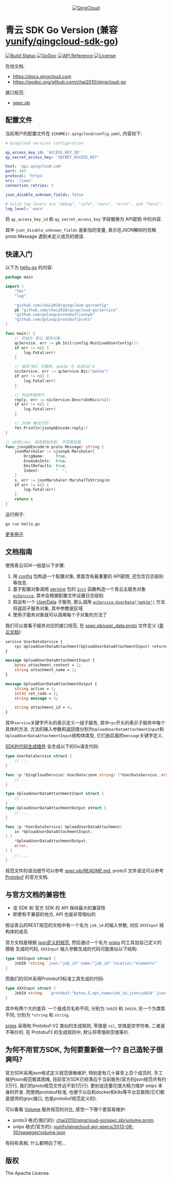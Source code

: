 <p align="center"><a href="http://qingcloud.com" target="_blank"><img src="https://raw.githubusercontent.com/chai2010/qingcloud-go/master/logo.jpg" alt="QingCloud"></a></p>

# 青云 SDK Go Version (兼容 [yunify/qingcloud-sdk-go](https://github.com/yunify/qingcloud-sdk-go))

[![Build Status](https://travis-ci.org/chai2010/qingcloud-go.svg)](https://travis-ci.org/chai2010/qingcloud-go)
[![GoDoc](https://godoc.org/github.com/chai2010/qingcloud-go?status.svg)](https://godoc.org/github.com/chai2010/qingcloud-go)
[![API Reference](http://img.shields.io/badge/api-reference-green.svg)](http://docs.qingcloud.com)
[![License](http://img.shields.io/badge/license-apache%20v2-blue.svg)](https://github.com/chai2010/qingcloud-go/blob/master/LICENSE)

在线文档:

- https://docs.qingcloud.com
- https://godoc.org/github.com/chai2010/qingcloud-go

接口规范:

- [spec.pb](spec.pb)

## 配置文件

当前用户的配置文件在 `${HOME}/.qingcloud/config.yaml`, 内容如下:

```yaml
# QingCloud services configuration

qy_access_key_id: 'ACCESS_KEY_ID'
qy_secret_access_key: 'SECRET_ACCESS_KEY'

host: 'api.qingcloud.com'
port: 443
protocol: 'https'
uri: '/iaas'
connection_retries: 3

json_disable_unknown_fields: false

# Valid log levels are "debug", "info", "warn", "error", and "fatal".
log_level: 'warn'
```

将 `qy_access_key_id` 和 `qy_secret_access_key` 字段替换为 API密钥 中的内容.

其中 `json_disable_unknown_fields` 是新加的变量, 表示在JSON解码时忽略 proto.Message 遇到未定义成员的错误.

## 快速入门

以下为 [hello.go](./hello.go) 的内容:

```go
package main

import (
	"fmt"
	"log"

	"github.com/chai2010/qingcloud-go/config"
	pb "github.com/chai2010/qingcloud-go/service"
	"github.com/golang/protobuf/jsonpb"
	"github.com/golang/protobuf/proto"
)

func main() {
	// 初始化 青云 服务对象
	qcService, err := pb.Init(config.MustLoadUserConfig())
	if err != nil {
		log.Fatal(err)
	}

	// 返回 NIC 子服务, pek3a 为 北京3区-A
	nicService, err := qcService.Nic("pek3a")
	if err != nil {
		log.Fatal(err)
	}

	// 列出所有网卡
	reply, err := nicService.DescribeNics(nil)
	if err != nil {
		log.Fatal(err)
	}

	// JSON 格式打印
	fmt.Println(jsonpbEncode(reply))
}

// pb转json, 采用原始名称, 不忽略空值
func jsonpbEncode(m proto.Message) string {
	jsonMarshaler := &jsonpb.Marshaler{
		OrigName:     true,
		EnumsAsInts:  true,
		EmitDefaults: true,
		Indent:       "  ",
	}
	s, err := jsonMarshaler.MarshalToString(m)
	if err != nil {
		log.Fatal(err)
	}
	return s
}
```

运行例子:

	go run hello.go

[更多例子](examples).

## 文档指南

使用青云SDK一般是以下步骤:

1. 用 [config](https://godoc.org/github.com/chai2010/qingcloud-go/config) 包构造一个配置对象, 里面含有最重要的 API密钥, 还包含日志级别等信息.
2. 基于配置对象调用 [service](https://godoc.org/github.com/chai2010/qingcloud-go/service) 包的 [`Init`](https://godoc.org/github.com/chai2010/qingcloud-go/service#Init) 函数构造一个青云主服务对象 [`qcService`](https://godoc.org/github.com/chai2010/qingcloud-go/service#QingCloudService), 其中会根据配置文件设置日志级别.
3. 假设有一个 [UserData](./spec.pb/user_data.proto) 子服务, 那么调用 [`qcService.UserData("pek3a")`](https://godoc.org/github.com/chai2010/qingcloud-go/service#QingCloudService.UserData) 方法将返回子服务对象, 其中参数是区域
4. 使用子服务对象就可以调用每个子对象的方法了

我们可以查看子服务对应的接口规范, 在 [spec.pb/user_data.proto](./spec.pb/user_data.proto) 文件定义 ([青云文档](https://docs.qingcloud.com/api/userdata/index.html)):

```proto
service UserDataService {
	rpc UploadUserDataAttachment(UploadUserDataAttachmentInput) returns (UploadUserDataAttachmentOutput);
}

message UploadUserDataAttachmentInput {
	bytes attachment_content = 2;
	string attachment_name = 1;
}

message UploadUserDataAttachmentOutput {
	string action = 1;
	int32 ret_code = 2;
	string message = 3;

	string attachment_id = 4;
}
```

其中`service`关键字开头的表示定义一组子服务, 其中`rpc`开头的表示子服务中每个具体的方法. 方法的输入参数和返回值分别为`UploadUserDataAttachmentInput`和`UploadUserDataAttachmentInput`结构体类型, 它们由后面的`message`关键字定义.

[SDK的代码生成插件](./protoc-gen-go/qingcloud/qingcloud.go) 会生成以下的Go语言代码:

```go
type UserDataService struct {
	// ...
}

func (p *QingCloudService) UserData(zone string) (*UserDataService, error) {
	// ...
}

type UploadUserDataAttachmentInput struct {
	// ...
}
type UploadUserDataAttachmentOutput struct {
	// ...
}

func (p *UserDataService) UploadUserDataAttachment(
	in *UploadUserDataAttachmentInput,
) (
	*UploadUserDataAttachmentOutput,
	error,
) {
	// ...
}
```

规范文件的语法细节可以参考 [spec.pb/README.md](./spec.pb/README.md), proto3 文件语法可以参考 [Protobuf](https://developers.google.cn/protocol-buffers/docs/proto3) 的官方文档.

## 与官方文档的兼容性

- 该 SDK 和 官方 SDK 的 API 保持最大的兼容性
- 即使有不兼容的地方, API 也是非常相似的

假设青云的REST规范的文档中有一个名为 `job_id` 的输入参数, 对应 `XXXInput` 结构体的成员.

官方文档是根据 [json定义的规范](https://github.com/yunify/qingcloud-api-specs/tree/master/2013-08-30/swagger), 然后通过一个名为 [snips](https://github.com/yunify/snips) 的工具加自己定义的 模板 生成的代码, `XXXInput` 输入参数生成的代码可能类似以下结构:

```go
type XXXInput struct {
	JobID *string `json:"job_id" name:"job_id" location:"elements"`
}
```

而我们的SDK采用Protobuf3标准工具生成的代码:

```go
type XXXInput struct {
	JobId string   `protobuf:"bytes,5,opt,name=job_id,json=jobId" json:"job_id,omitempty"`
}
```

其中有两个大的差异: 一个是成员名称不同, 分别为 `JobID` 和 `JobId`; 另一个为类型不同, 分别为 `*string` 和 `string`.

[snips](https://github.com/yunify/snips) 采用和 Protobuf-V2 类似的生成规则, 零值是 `nil`, 空值是空字符串, 二者是不等价的. 在 Protobuf3 的生成规则中, 默认将零值和空值等价.


## 为何不用官方SDK, 为何要重新做一个? 自己造轮子很爽吗?

官方SDK采用json格式定义规范很难维护, 特别是有几十甚至上百个成员时, 手工维护json规范极其困难, 目前官方SDK已经落后于当前服务(官方的json规范共有约2万行, 我们的proto规范文件远不到1万行). 更别说还要花很大精力维护 snips 本身的开发. 而使用protobuf标准, 也便于以后和docker和k8s等平台互联网(它们都是提供的grpc接口, 也是protobuf规范定义的).

可以看看 [Volume](https://docs.qingcloud.com/api/volume/index.html) 服务规范的对比, 感觉一下哪个更容易维护:

- proto3 格式(我们的): [chai2010/qingcloud-go/spec.pb/volume.proto](./spec.pb/volume.proto)
- snips 格式(官方的): [yunify/qingcloud-api-specs/2013-08-30/swagger/volume.json](https://github.com/yunify/qingcloud-api-specs/blob/master/2013-08-30/swagger/volume.json)

有码有真相, 什么都明白了吧...

<!-- 以后或许可以通过pb自动生成json规范 -->

## 版权

The Apache License.
